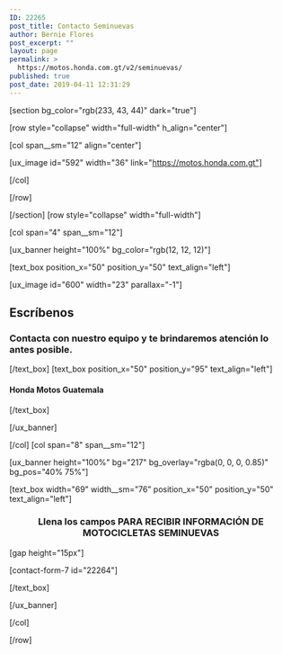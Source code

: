 ```yaml
---
ID: 22265
post_title: Contacto Seminuevas
author: Bernie Flores
post_excerpt: ""
layout: page
permalink: >
  https://motos.honda.com.gt/v2/seminuevas/
published: true
post_date: 2019-04-11 12:31:29
---
```

<!-- wp:html -->
[section bg_color="rgb(233, 43, 44)" dark="true"]

[row style="collapse" width="full-width" h_align="center"]

[col span__sm="12" align="center"]

[ux_image id="592" width="36" link="https://motos.honda.com.gt"]


[/col]

[/row]

[/section]
[row style="collapse" width="full-width"]

[col span="4" span__sm="12"]

[ux_banner height="100%" bg_color="rgb(12, 12, 12)"]

[text_box position_x="50" position_y="50" text_align="left"]

[ux_image id="600" width="23" parallax="-1"]

<h2 class="uppercase">Escríbenos</h2>
<h3 class="thin-font" data-opacity="0.6">Contacta con nuestro equipo y te brindaremos atención lo antes posible. </h3>

[/text_box]
[text_box position_x="50" position_y="95" text_align="left"]

<h4 class="thin-font">Honda Motos Guatemala</h4>

[/text_box]

[/ux_banner]

[/col]
[col span="8" span__sm="12"]

[ux_banner height="100%" bg="217" bg_overlay="rgba(0, 0, 0, 0.85)" bg_pos="40% 75%"]

[text_box width="69" width__sm="76" position_x="50" position_y="50" text_align="left"]

<h3 class="uppercase" style="text-align: center;"><b>Llena los campos PARA RECIBIR INFORMACIÓN&nbsp;DE MOTOCICLETAS SEMINUEVAS
<?
echo "Variable $variable1: $variable1
?>


</b></h3>
[gap height="15px"]

[contact-form-7 id="22264"]


[/text_box]

[/ux_banner]

[/col]

[/row]
<!-- /wp:html -->